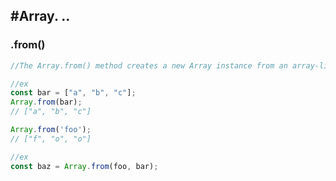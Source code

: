 #Array. ..
----------




### .from()
```javascript
//The Array.from() method creates a new Array instance from an array-like or iterable object.

//ex
const bar = ["a", "b", "c"];
Array.from(bar);
// ["a", "b", "c"]

Array.from('foo');
// ["f", "o", "o"]

//ex
const baz = Array.from(foo, bar);

```

